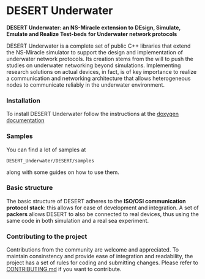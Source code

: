 DESERT Underwater
=================

**DESERT Underwater: an NS-Miracle extension to** 
**DEsign, Simulate, Emulate and Realize Test-beds**
**for Underwater network protocols**

DESERT Underwater is a complete set of public C++ libraries that extend
the NS-Miracle simulator to support the design and implementation of 
underwater network protocols. Its creation stems from the will to push 
the studies on underwater networking beyond simulations. 
Implementing research solutions on actual devices, in fact, is of key 
importance to realize a communication and networking architecture that 
allows heterogeneous nodes to communicate reliably in the underwater 
environment.



### Installation

To install DESERT Underwater follow the instructions at the [doxygen documentation](http://telecom.dei.unipd.it/ns/desert/DESERT2_HTML_doxygen_doc/index.html)

### Samples

You can find a lot of samples at
```
DESERT_Underwater/DESERT/samples
```
along with some guides on how to use them.

### Basic structure

The basic structure of DESERT adheres to the 
**ISO/OSI communication protocol stack**: this allows for ease of development and integration. 
A set of **packers** allows DESERT to also be connected to real devices, thus using the same 
code in both simulation and a real sea experiment.

### Contributing to the project

Contributions from the community are welcome and appreciated. 
To maintain consinstency and provide ease of integration and readability, the project has a set of rules for 
coding and submitting changes. Please refer to [CONTRIBUTING.md](CONTRIBUTING.md) 
if you want to contribute.
